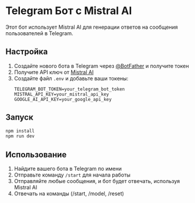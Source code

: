 # Telegram Бот с Mistral AI

Этот бот использует Mistral AI для генерации ответов на сообщения пользователей в Telegram.

## Настройка

1. Создайте нового бота в Telegram через [@BotFather](https://t.me/BotFather) и получите токен
2. Получите API ключ от [Mistral AI](https://mistral.ai/)
3. Создайте файл `.env` и добавьте ваши токены:
   ```
   TELEGRAM_BOT_TOKEN=your_telegram_bot_token
   MISTRAL_API_KEY=your_mistral_api_key
   GOOGLE_AI_API_KEY=your_google_api_key
   ```

## Запуск

```bash
npm install
npm run dev
```

## Использование

1. Найдите вашего бота в Telegram по имени
2. Отправьте команду `/start` для начала работы
3. Отправляйте любые сообщения, и бот будет отвечать, используя Mistral AI
4. Отвечать на команды (/start, /model, /reset)
